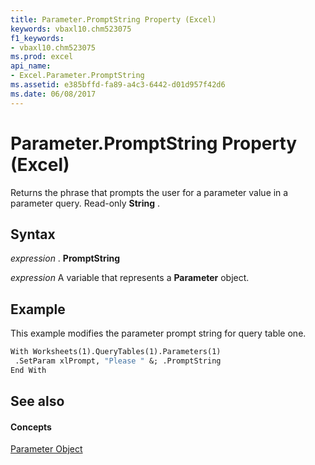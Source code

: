 ```yaml
---
title: Parameter.PromptString Property (Excel)
keywords: vbaxl10.chm523075
f1_keywords:
- vbaxl10.chm523075
ms.prod: excel
api_name:
- Excel.Parameter.PromptString
ms.assetid: e385bffd-fa89-a4c3-6442-d01d957f42d6
ms.date: 06/08/2017
---
```



# Parameter.PromptString Property (Excel)

Returns the phrase that prompts the user for a parameter value in a parameter query. Read-only **String** .


## Syntax

 _expression_ . **PromptString**

 _expression_ A variable that represents a **Parameter** object.


## Example

This example modifies the parameter prompt string for query table one.


```vb
With Worksheets(1).QueryTables(1).Parameters(1) 
 .SetParam xlPrompt, "Please " &; .PromptString 
End With
```


## See also


#### Concepts


[Parameter Object](parameter-object-excel.md)

